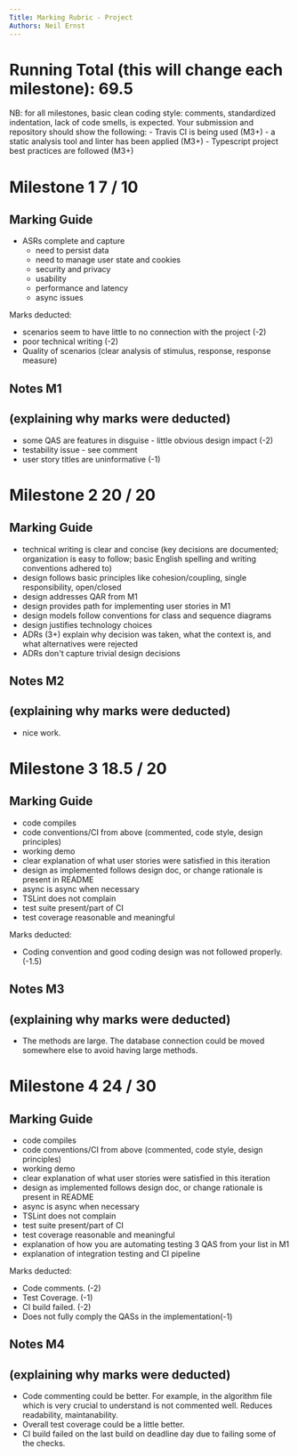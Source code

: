 ```yaml
---
Title: Marking Rubric - Project
Authors: Neil Ernst
---
```


# Running Total (this will change each milestone):   69.5

NB: for all milestones, basic clean coding style: comments, standardized indentation, lack of code smells, is expected. Your submission and repository should show the following: 
	- Travis CI is being used (M3+)
	- a static analysis tool and linter has been applied (M3+)
	- Typescript project best practices are followed (M3+)

# Milestone 1   7  / 10

## Marking Guide	
- ASRs complete and capture
  - need to persist data
  - need to manage user state and cookies
  - security and privacy
  - usability
  - performance and latency
  - async issues

Marks deducted:
- scenarios seem to have little to no connection with the project (-2)
- poor technical writing  (-2)
- Quality of scenarios (clear analysis of stimulus, response, response measure)

## Notes M1
(explaining why marks were deducted)
-----
- some QAS are features in disguise - little obvious design impact (-2)
- testability issue - see comment
- user story titles are uninformative (-1)



# Milestone 2   20 / 20

## Marking Guide

- technical writing is clear and concise (key decisions are documented; organization is easy to follow; basic English spelling and writing conventions adhered to)
- design follows basic principles like cohesion/coupling, single responsibility, open/closed
- design addresses QAR from M1
- design provides path for implementing user stories in M1
- design models follow conventions for class and sequence diagrams
- design justifies technology choices
- ADRs (3+) explain why decision was taken, what the context is, and what alternatives were rejected
- ADRs don't capture trivial design decisions

## Notes M2

(explaining why marks were deducted)
-----

- nice work. 


# Milestone 3   18.5 / 20

## Marking Guide

- code compiles
- code conventions/CI from above (commented, code style, design principles)
- working demo
- clear explanation of what user stories were satisfied in this iteration
- design as implemented follows design doc, or change rationale is present in README
- async is async when necessary
- TSLint does not complain
- test suite present/part of CI
- test coverage reasonable and meaningful

Marks deducted:

- Coding convention and good coding design was not followed properly. (-1.5)

## Notes M3

(explaining why marks were deducted)
-----

- The methods are large. The database connection could be moved somewhere else to avoid having large methods.

# Milestone 4 24 / 30

## Marking Guide

- code compiles
- code conventions/CI from above (commented, code style, design principles)
- working demo
- clear explanation of what user stories were satisfied in this iteration
- design as implemented follows design doc, or change rationale is present in README
- async is async when necessary
- TSLint does not complain
- test suite present/part of CI
- test coverage reasonable and meaningful
- explanation of how you are automating testing 3 QAS from your list in M1
- explanation of integration testing and CI pipeline


Marks deducted:

- Code comments. (-2)
- Test Coverage. (-1)
- CI build failed. (-2)
- Does not fully comply the QASs in the implementation(-1) 


## Notes M4

(explaining why marks were deducted)
-----

- Code commenting could be better. For example, in the algorithm file which is very crucial to understand is not commented well. Reduces readability, maintanability.
- Overall test coverage could be a little better.
- CI build failed on the last build on deadline day due to failing some of the checks.
